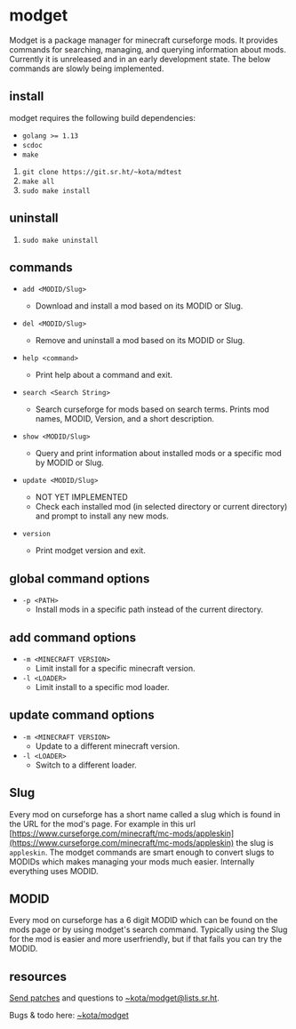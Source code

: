 # modget

Modget is a package manager for minecraft curseforge mods. It provides commands
for searching, managing, and querying information about mods. Currently it is
unreleased and in an early development state. The below commands are slowly
being implemented.

## install

modget requires the following build dependencies:

- `golang >= 1.13`
- `scdoc`
- `make`

1. `git clone https://git.sr.ht/~kota/mdtest`
2. `make all`
3. `sudo make install`

## uninstall

1. `sudo make uninstall`

## commands

- `add <MODID/Slug>`
	- Download and install a mod based on its MODID or Slug.

- `del <MODID/Slug>`
	- Remove and uninstall a mod based on its MODID or Slug.

- `help <command>`
	- Print help about a command and exit.

- `search <Search String>`
	- Search curseforge for mods based on search terms. Prints mod names, MODID, Version, and a short description.

- `show <MODID/Slug>`
	- Query and print information about installed mods or a specific mod by MODID or Slug.

- `update <MODID/Slug>`
	- NOT YET IMPLEMENTED
	- Check each installed mod (in selected directory or current directory) and prompt to install any new mods.

- `version`
	- Print modget version and exit.

## global command options

- `-p <PATH>`
	- Install mods in a specific path instead of the current directory.

## add command options

- `-m <MINECRAFT VERSION>`
	- Limit install for a specific minecraft version.
- `-l <LOADER>`
	- Limit install to a specific mod loader.

## update command options

- `-m <MINECRAFT VERSION>`
	- Update to a different minecraft version.
- `-l <LOADER>`
	- Switch to a different loader.

## Slug

Every mod on curseforge has a short name called a slug which is found in the
URL for the mod's page. For example in this url
[https://www.curseforge.com/minecraft/mc-mods/appleskin](https://www.curseforge.com/minecraft/mc-mods/appleskin)
the slug is `appleskin`. The modget commands are smart enough to convert slugs
to MODIDs which makes managing your mods much easier. Internally everything
uses MODID.

## MODID

Every mod on curseforge has a 6 digit MODID which can be found on the mods page
or by using modget's search command. Typically using the Slug for the mod is
easier and more userfriendly, but if that fails you can try the MODID.

## resources

[Send patches](https://git-send-email.io) and questions to
[~kota/modget@lists.sr.ht](https://lists.sr.ht/~kota/modget).

Bugs & todo here: [~kota/modget](https://todo.sr.ht/~kota/modget)
